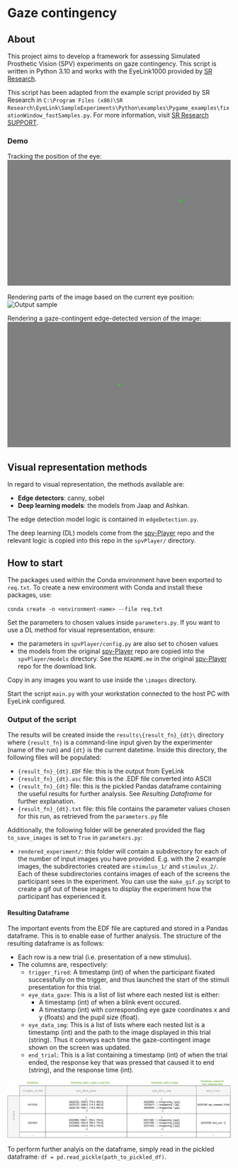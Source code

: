 # Gaze contingency

## About
This project aims to develop a framework for assessing Simulated Prosthetic Vision (SPV) experiments on gaze contingency. This script is written in Python 3.10 and works with the EyeLink1000 provided by [SR Research](https://www.sr-research.com/).

This script has been adapted from the example script provided by SR Research in `C:\Program Files (x86)\SR Research\EyeLink\SampleExperiments\Python\examples\Pygame_examples\fixationWindow_fastSamples.py`. For more information, visit [SR Research SUPPORT](https://www.sr-research.com/support/thread-7525.html).

### Demo

Tracking the position of the eye:
![Output sample](resources/tracking_eye_pos.gif)

Rendering parts of the image based on the current eye position:
![Output sample](resources/image_following_gaze.gif)

Rendering a gaze-contingent edge-detected version of the image:
![Output sample](resources/gaze_cont_canny.gif)

## Visual representation methods
In regard to visual representation, the methods available are:
* **Edge detectors**: canny, sobel 
* **Deep learning models**: the models from Jaap and Ashkan.

The edge detection model logic is contained in `edgeDetection.py`.

The deep learning (DL) models come from the [spv-Player](https://github.com/arnejad/spv-Player) repo and the relevant logic is copied into this repo in the `spvPlayer/` directory.

## How to start

The packages used within the Conda environment have been exported to `req.txt`. To create a new environment with Conda and install these packages, use:

`conda create -n <environment-name> --file req.txt`

Set the parameters to chosen values inside `parameters.py`. If you want to use a DL method for visual representation, ensure:
* the parameters in `spvPlayer/config.py` are also set to chosen values
* the models from the original [spv-Player](https://github.com/arnejad/spv-Player) repo are copied into the `spvPlayer/models` directory. See the `README.me` in the original [spv-Player](https://github.com/arnejad/spv-Player) repo for the download link.

Copy in any images you want to use inside the `\images` directory.

Start the script `main.py` with your workstation connected to the host PC with EyeLink configured.

### Output of the script
The results will be created inside the `results\{result_fn}_{dt}\` directory where `{result_fn}` is a command-line input given by the experimenter (name of the run) and `{dt}` is the current datetime. Inside this directory, the following files will be populated:
* `{result_fn}_{dt}.EDF` file: this is the output from EyeLink
* `{result_fn}_{dt}.asc` file: this is the .EDF file converted into ASCII
* `{result_fn}_{dt}` file: this is the pickled Pandas dataframe containing the useful results for further analysis. See _Resulting Dataframe_ for further explanation.
* `{result_fn}_{dt}.txt` file: this file contains the parameter values chosen for this run, as retrieved from the `parameters.py` file 

Additionally, the following folder will be generated provided the flag `to_save_images` is set to `True` in `parameters.py`:
* `rendered_experiment/`: this folder will contain a subdirectory for each of the number of input images you have provided. E.g. with the 2 example images, the subdirectories created are `stimulus_1/` and  `stimulus_2/`. Each of these subdirectories contains images of each of the screens the participant sees in the experiment. You can use the `make_gif.py` script to create a gif out of these images to display the experiment how the participant has experienced it.

#### Resulting Dataframe
The important events from the EDF file are captured and stored in a Pandas dataframe. This is to enable ease of further analysis. The structure of the resulting dataframe is as follows:
* Each row is a new trial (i.e. presentation of a new stimulus).
* The columns are, respectively:
  * `trigger_fired`: A timestamp (int) of when the participant fixated successfully on the trigger, and thus launched the start of the stimuli presentation for this trial. 
  * `eye_data_gaze`: This is a list of list where each nested list is either:
    * A timestamp (int) of when a blink event occured.
    * A timestamp (int) with corresponding eye gaze coordinates x and y (floats) and the pupil size (float).
  * `eye_data_img`: This is a list of lists where each nested list is a timestamp (int) and the path to the image displayed in this trial (string). Thus it conveys each time the gaze-contingent image shown on the screen was updated. 
  * `end_trial`: This is a list containing a timestamp (int) of when the trial ended, the response key that was pressed that caused it to end (string), and the response time (int).

![Output sample](resources/resulting_dataframe.png)

To perform further analyis on the dataframe, simply read in the pickled dataframe: `df = pd.read_pickle(path_to_pickled_df)`.